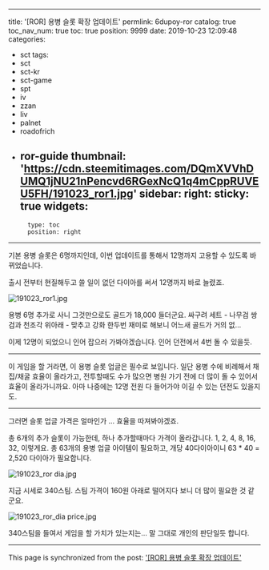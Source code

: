 
---
title: '[ROR] 용병 슬롯 확장 업데이트'
permlink: 6dupoy-ror
catalog: true
toc_nav_num: true
toc: true
position: 9999
date: 2019-10-23 12:09:48
categories:
- sct
tags:
- sct
- sct-kr
- sct-game
- spt
- iv
- zzan
- liv
- palnet
- roadofrich
- ror-guide
thumbnail: 'https://cdn.steemitimages.com/DQmXVVhDUMQ1jNU21nPencvd6RGexNcQ1q4mCppRUVEU5FH/191023_ror1.jpg'
sidebar:
    right:
        sticky: true
widgets:
    -
        type: toc
        position: right
---


기본 용병 슬롯은 6명까지인데, 이번 업데이트를 통해서 12명까지 고용할 수 있도록 바뀌었습니다.

출시 전부터 현질해두고 쓸 일이 없던 다이아를 써서 12명까지 바로 늘렸죠.

![191023_ror1.jpg](https://cdn.steemitimages.com/DQmXVVhDUMQ1jNU21nPencvd6RGexNcQ1q4mCppRUVEU5FH/191023_ror1.jpg)
<br>

용병 6명 추가로 사니 그것만으로도 골드가 18,000 들더군요. 싸구려 세트 - 나무검 쌍검과 천조각 위아래 - 맞추고 강화 한두번 재미로 해보니 어느새 골드가 거의 없...

이제 12명이 되었으니 인어 잡으러 가봐야겠습니다. 인어 던전에서 4번 돌 수 있을듯. 

---

이 게임을 할 거라면, 이 용병 슬롯 업글은 필수로 보입니다. 일단 용병 수에 비례해서 채집/채굴 효율이 올라가고,  전투할때도 수가 많으면 병원 가기 전에 더 많이 돌 수 있어서 효율이 올라가니까요. 아마 나중에는 12명 전원 다 들어가야 이길 수 있는 던전도 있을지도. 

---

그러면 슬롯 업글 가격은 얼마인가 ... 효율을 따져봐야겠죠.

총 6개의 추가 슬롯이 가능한데, 하나 추가할때마다 가격이 올라갑니다. 1, 2, 4, 8, 16, 32, 이렇게요.  총 63개의 용병 업글 아이템이 필요하고, 개당 40다이아이니 63 * 40 = 2,520 다이아가 필요합니다. 

![191023_ror dia.jpg](https://cdn.steemitimages.com/DQmPsby9VPZi6b3MSFEcusQZciN2FNJosKzmedXEavW4ixs/191023_ror%20dia.jpg)


지금 시세로 340스팀. 스팀 가격이 160원 아래로 떨어지다 보니 더 많이 필요한 것 같군요. 

![191023_ror_dia price.jpg](https://cdn.steemitimages.com/DQmfGgo5q2rF55VYQdqg5aF1uYExJnp1E6NdukoKdMfGwt3/191023_ror_dia%20price.jpg)

340스팀을 들여서 게임을 할 가치가 있는지는... 말 그대로 개인의 판단일듯 합니다.

- - -

This page is synchronized from the post: ['[ROR] 용병 슬롯 확장 업데이트'](https://steemit.com/@glory7/6dupoy-ror)
